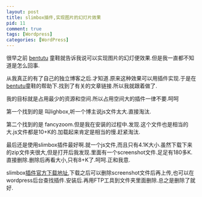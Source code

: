 ```yaml
--- 
layout: post
title: slimbox插件,实现图片的幻灯片效果
pid: 11
comment: true
tags: [Wordpress]
categories: [WordPress]
---
```

很早之前 [bentutu](http://bentutu.com) 童鞋就告诉我说可以实现图片的幻灯便效果.但是我一直都不知道是怎么回事.

从我真正的有了自己的独立博客之后.才知道.原来这种效果可以用插件实现.于是在[bentutu](http://bentutu.com)童鞋的帮助下.找到了有关的文章链接.所以我就跟着做了.

我的目标就是占用最少的资源和空间.所以占用空间大的插件一律不要.呵呵

第一个找到的是 叫lighbox,听一个博主说js文件太大.直接淘汰.

第二个找到的是 fancyzoom.但是我在安装的过程中.发现.这个文件也是相当的大.js文件都是10+K的.加载起来肯定是相当的慢.赶紧淘汰.

最后还是使用slimbox插件最好啊.就一个js文件,而且只有4.1K大小.虽然下载下来的zip文件夹很大,但是打开后我发现.里面有一个screenshot文件.足足有180多K.直接删除.删除后再看大小,只有8+K了.呵呵.正和我意.

slimbox[插件官方下载地址](http://wordpress.org/extend/plugins/slimbox/),下载之后可以删除screenshot文件后再上传,也可以在wordpress后台查找插件.安装后.再用FTP工具到文件夹里面删除.总之是删除了就好.
